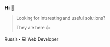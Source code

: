 ### Hi 👋

> Looking for interesting and useful solutions?
>
> They are here 👍

Russia・💻 Web Developer
